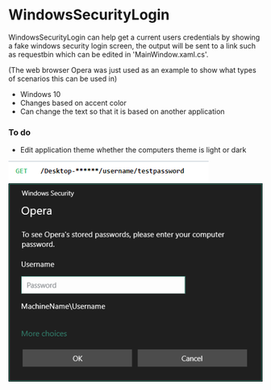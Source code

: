 # WindowsSecurityLogin

WindowsSecurityLogin can help get a current users credentials by showing a fake windows security login screen, the output will be sent to a link such as requestbin which can be edited in 'MainWindow.xaml.cs'.

(The web browser Opera was just used as an example to show what types of scenarios this can be used in)

* Windows 10
* Changes based on accent color
* Can change the text so that it is based on another application

### To do ###
* Edit application theme whether the computers theme is light or dark

![Example image](https://github.com/Hylaeosaurus/OperaPasswordLock/blob/master/get.png)
![Example image2](https://github.com/Hylaeosaurus/OperaPasswordLock/blob/master/WindowsSecurityLogin.png)
